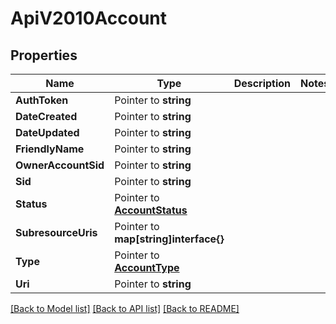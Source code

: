 # ApiV2010Account

## Properties

Name | Type | Description | Notes
------------ | ------------- | ------------- | -------------
**AuthToken** | Pointer to **string** |  |
**DateCreated** | Pointer to **string** |  |
**DateUpdated** | Pointer to **string** |  |
**FriendlyName** | Pointer to **string** |  |
**OwnerAccountSid** | Pointer to **string** |  |
**Sid** | Pointer to **string** |  |
**Status** | Pointer to [**AccountStatus**](account_status.md) |  |
**SubresourceUris** | Pointer to **map[string]interface{}** |  |
**Type** | Pointer to [**AccountType**](account_type.md) |  |
**Uri** | Pointer to **string** |  |

[[Back to Model list]](../README.md#documentation-for-models) [[Back to API list]](../README.md#documentation-for-api-endpoints) [[Back to README]](../README.md)


